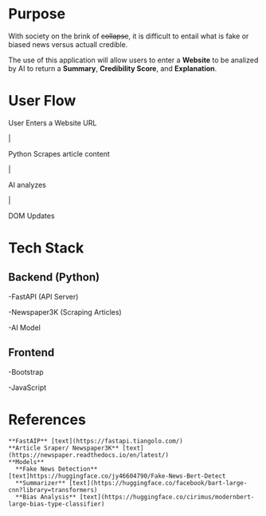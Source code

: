 # Purpose
  With society on the brink of ~~collapse~~, it is difficult to entail what is fake or biased news versus actuall credible. 
  
  The use of this application will allow users to enter a **Website** to be analized by AI to return a **Summary**, **Credibility Score**, and **Explanation**.

# User Flow
User Enters a Website URL

  |
  
Python Scrapes article content

  |
  
AI analyzes 

  |
  
DOM Updates

  
# Tech Stack
## Backend (Python)

  -FastAPI (API Server)
  
  -Newspaper3K (Scraping Articles)
  
  -AI Model

  
## Frontend

  -Bootstrap
  
  -JavaScript


# References
    **FastAIP** [text](https://fastapi.tiangolo.com/)
    **Article Sraper/ Newspaper3K** [text](https://newspaper.readthedocs.io/en/latest/)
    **Models**
      **Fake News Detection** [text]https://huggingface.co/jy46604790/Fake-News-Bert-Detect
      **Summarizer** [text](https://huggingface.co/facebook/bart-large-cnn?library=transformers)
      **Bias Analysis** [text](https://huggingface.co/cirimus/modernbert-large-bias-type-classifier)